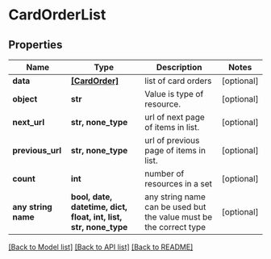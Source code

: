 # CardOrderList


## Properties
Name | Type | Description | Notes
------------ | ------------- | ------------- | -------------
**data** | [**[CardOrder]**](CardOrder.md) | list of card orders | [optional] 
**object** | **str** | Value is type of resource. | [optional] 
**next_url** | **str, none_type** | url of next page of items in list. | [optional] 
**previous_url** | **str, none_type** | url of previous page of items in list. | [optional] 
**count** | **int** | number of resources in a set | [optional] 
**any string name** | **bool, date, datetime, dict, float, int, list, str, none_type** | any string name can be used but the value must be the correct type | [optional]

[[Back to Model list]](../README.md#documentation-for-models) [[Back to API list]](../README.md#documentation-for-api-endpoints) [[Back to README]](../README.md)


